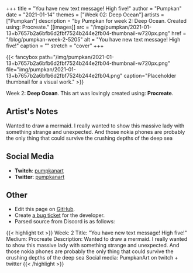 +++
title =       "You have new text message! High five!"
author =      "Pumpkan"
date =        "2021-01-14"
themes =      ["Week 02: Deep Ocean"]
artists =     ["Pumpkan"]
description = "by Pumpkan for week 2: Deep Ocean. Created using: Procreate."
[[images]]
      src = "/img/pumpkan/2021-01-13+b7657b2a6bfb6d2fbf7524b244e2fb04-thumbnail-w720px.png"
      href = "/blog/pumpkan-week-2-5205"
      alt = "You have new text message! High five!"
      caption = ""
      stretch = "cover"
+++


{{< fancybox path="/img/pumpkan/2021-01-13+b7657b2a6bfb6d2fbf7524b244e2fb04-thumbnail-w720px.png" file="img/pumpkan/2021-01-13+b7657b2a6bfb6d2fbf7524b244e2fb04.png" caption="Placeholder thumbnail for a visual work." >}}


Week 2: **Deep Ocean**. This art was lovingly created using: **Procreate**.

## Artist's Notes

Wanted to draw a mermaid. I really wanted to show this massive lady with something strange and unexpected. And those nokia phones are probably the only thing that could survive the crushing depths of the deep sea

## Social Media

- **Twitch**: <a href='https://twitch.tv/pumpkanart' target='_blank'>pumpkanart</a>
- **Twitter**: <a href='https://twitter.com/pumpkanart' target='_blank'>pumpkanart</a>

## Other

- Edit this page on [GitHub](https://github.com/teaminkling/web-refresh/edit/main/content/blog/pumpkan-week-2-5205.md).
- Create [a bug ticket](https://github.com/teaminkling/web-refresh/issues/new?assignees=&labels=bug&template=problem-report.md&title=) for the developer.
- Parsed source from Discord is as follows:

{{< highlight txt >}}
Week: 2
Title: "You have new text message! High five!"
Medium: Procreate
Description: Wanted to draw a mermaid. I really wanted to show this massive lady with something strange and unexpected. And those nokia phones are probably the only thing that could survive the crushing depths of the deep sea 
Social media: PumpkanArt on twitch + twitter
{{< /highlight >}}